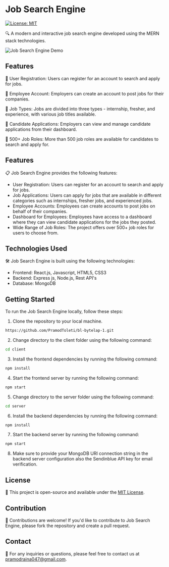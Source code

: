 # Job Search Engine

[![License: MIT](https://img.shields.io/badge/License-MIT-blue.svg)](https://opensource.org/licenses/MIT)

🔍 A modern and interactive job search engine developed using the MERN stack technologies.

![Job Search Engine Demo](https://cdn.dribbble.com/users/3848091/screenshots/7827479/media/5f226eb6aa71d3b639a73d214e716db6.gif)


## Features

🔹 User Registration: Users can register for an account to search and apply for jobs.

🔹 Employee Account: Employers can create an account to post jobs for their companies.

🔹 Job Types: Jobs are divided into three types - internship, fresher, and experience, with various job titles available.

🔹 Candidate Applications: Employers can view and manage candidate applications from their dashboard.

🔹 500+ Job Roles: More than 500 job roles are available for candidates to search and apply for.

## Features

📋 Job Search Engine provides the following features:

- User Registration: Users can register for an account to search and apply for jobs.
- Job Applications: Users can apply for jobs that are available in different categories such as internships, fresher jobs, and experienced jobs.
- Employee Accounts: Employees can create accounts to post jobs on behalf of their companies.
- Dashboard for Employees: Employees have access to a dashboard where they can view candidate applications for the jobs they posted.
- Wide Range of Job Roles: The project offers over 500+ job roles for users to choose from.

## Technologies Used

🛠️ Job Search Engine is built using the following technologies:

- Frontend: React.js, Javascript, HTML5, CSS3
- Backend: Express js, Node.js, Rest API's
- Database: MongoDB

## Getting Started

To run the Job Search Engine locally, follow these steps:

1. Clone the repository to your local machine.

```bash
https://github.com/PramodToleti/bl-bytelap-1.git
```

2. Change directory to the client folder using the following command:

```bash
cd client
```

3. Install the frontend dependencies by running the following command:

```bash
npm install
```

4. Start the frontend server by running the following command:

```bash
npm start
```

5. Change directory to the server folder using the following command:

```bash
cd server
```

6. Install the backend dependencies by running the following command:

```bash
npm install
```

7. Start the backend server by running the following command:

```bash
npm start
```


8. Make sure to provide your MongoDB URI connection string in the backend server configuration also the Sendinblue API key for email verification.


## License

📝 This project is open-source and available under the [MIT License](LICENSE).

## Contribution

🤝 Contributions are welcome! If you'd like to contribute to Job Search Engine, please fork the repository and create a pull request. 

## Contact

📧 For any inquiries or questions, please feel free to contact us at [pramodraina047@gmail.com](mailto:pramodraina047@gmail.com).


